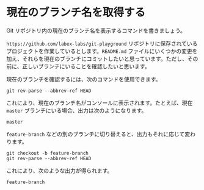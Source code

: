 # 現在のブランチ名を取得する

Git リポジトリ内の現在のブランチ名を表示するコマンドを書きましょう。

`https://github.com/labex-labs/git-playground` リポジトリに保存されているプロジェクトを作業しているとします。`README.md` ファイルにいくつかの変更を加え、それらを現在のブランチにコミットしたいと思っています。ただし、その前に、正しいブランチにいることを確認したいと思います。

現在のブランチを確認するには、次のコマンドを使用できます。

```shell
git rev-parse --abbrev-ref HEAD
```

これにより、現在のブランチ名がコンソールに表示されます。たとえば、現在 `master` ブランチにいる場合、出力は次のようになります。

```shell
master
```

`feature-branch` などの別のブランチに切り替えると、出力もそれに応じて変わります。

```shell
git checkout -b feature-branch
git rev-parse --abbrev-ref HEAD
```

これにより、次のような出力が得られます。

```shell
feature-branch
```
